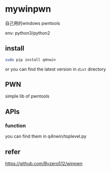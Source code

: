 # mywinpwn

自己用的windows pwntools

env: python3/python2

## install

```bash
sudo pip install q4nwin
```

or you can find the latest version in `dist` directory

## PWN

simple lib of pwntools


## APIs

### function 

you can find them in q4nwin/toplevel.py


## refer

https://github.com/Byzero512/winpwn